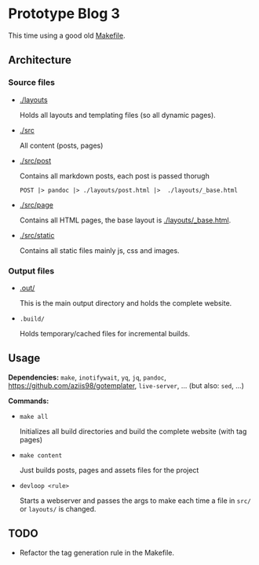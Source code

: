 # Prototype Blog 3

This time using a good old [Makefile](./Makefile).

## Architecture

### Source files

- [./layouts](./layouts)

    Holds all layouts and templating files (so all dynamic pages).

- [./src](./src)

    All content (posts, pages)

- [./src/post](./src/post)

    Contains all markdown posts, each post is passed thorugh

    ```
    POST |> pandoc |> ./layouts/post.html |>  ./layouts/_base.html
    ```

- [./src/page](./src/page)

    Contains all HTML pages, the base layout is [./layouts/_base.html](./layouts/_base.html).

- [./src/static](./src/static)

    Contains all static files mainly js, css and images.

### Output files

- [.out/](.out/)

    This is the main output directory and holds the complete website.

- `.build/`

    Holds temporary/cached files for incremental builds. 

## Usage

**Dependencies:** `make`, `inotifywait`, `yq`, `jq`, `pandoc`, https://github.com/aziis98/gotemplater, `live-server`, ... (but also: `sed`, ...)

**Commands:**

- `make all`

    Initializes all build directories and build the complete website (with tag pages)

- `make content`

    Just builds posts, pages and assets files for the project

- `devloop <rule>`

    Starts a webserver and passes the args to make each time a file in `src/` or `layouts/` is changed.

## TODO

- Refactor the tag generation rule in the Makefile.